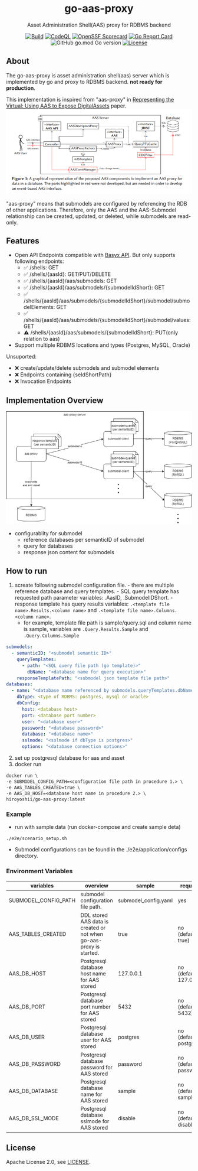   <div align="center">
  <h1>go-aas-proxy</h1>
  <p>
  Asset Administration Shell(AAS) proxy for RDBMS backend
  </p>

  [![Build](https://github.com/hiroyoshii/go-aas-proxy/actions/workflows/go_application.yml/badge.svg)](https://github.com/hiroyoshii/go-aas-proxy/actions/workflows/go_application.yml)
  [![CodeQL](https://github.com/hiroyoshii/go-aas-proxy/actions/workflows/codeql.yml/badge.svg)](https://github.com/hiroyoshii/go-aas-proxy/actions/workflows/codeql.yml)
  [![OpenSSF Scorecard](https://api.securityscorecards.dev/projects/github.com/hiroyoshii/go-aas-proxy/badge)](https://securityscorecards.dev/viewer/?uri=github.com/hiroyoshii/go-aas-proxy)
  [![Go Report Card](https://goreportcard.com/badge/github.com/hiroyoshii/go-aas-proxy)](https://goreportcard.com/report/github.com/hiroyoshii/go-aas-proxy)
  ![GitHub go.mod Go version](https://img.shields.io/github/go-mod/go-version/hiroyoshii/go-aas-proxy)
  [![License](https://img.shields.io/github/license/hiroyoshii/go-aas-proxy)](LICENSE)

  </div>


  ## About

  The go-aas-proxy is asset administration shell(aas) server which is implemented by go and proxy to RDBMS backend. **not ready for production**.

  This implementation is inspired from "aas-proxy" in [Representing the Virtual: Using AAS to Expose DigitalAssets](https://ceur-ws.org/Vol-3291/paper5.pdf) paper.
  ![aas-proxy](./assets/aas-proxy.png)

  "aas-proxy" means that submodels are configured by referencing the RDB of other applications.
  Therefore, only the AAS and the AAS-Submodel relationship can be created, updated, or deleted, while submodels are read-only.

  ## Features
  - Open API Endpoints compatible with [Basyx API](https://app.swaggerhub.com/apis/BaSyx/basyx_asset_administration_shell_http_rest_api/v1). But only supports following endpoints:
    - :white_check_mark: /shells: GET
    - :white_check_mark: /shells/{aasId}: GET/PUT/DELETE
    - :white_check_mark: /shells/{aasId}/aas/submodels: GET
    - :white_check_mark: /shells/{aasId}/aas/submodels/{submodelIdShort}: GET
    - :white_check_mark: /shells/{aasId}/aas/submodels/{submodelIdShort}/submodel/submodelElements: GET
    - :white_check_mark: /shells/{aasId}/aas/submodels/{submodelIdShort}/submodel/values: GET
    - :warning:	 /shells/{aasId}/aas/submodels/{submodelIdShort}: PUT(only relation to aas)
  - Support multiple RDBMS locations and types (Postgres, MySQL, Oracle)

  Unsuported:
  - :x: create/update/delete submodels and submodel elements
  - :x: Endpoints containing \{seIdShortPath\}
  - :x: Invocation Endpoints

  ## Implementation Overview
  ![architecture](./assets/architecture.drawio.png)
  - configurablity for submodel
    - reference databases per semanticID of submodel
    - query for databases
    - response json content for submodels

  ## How to run
  1. screate following submodel configuration file.
    - there are multiple reference database and query templates.
    - SQL query template has requested path parameter variables: .AasID, .SubmodelIDShort.
    - response template has query results variables: `.<template file name>.Results.<column name>` and `.<template file name>.Columns.<column name>`.
      - for example, template file path is sample/query.sql and column name is sample, variables are `.Query.Results.Sample` and `.Query.Columns.Sample`
  ```yaml
  submodels:
    - semanticID: "<submodel semantic ID>"
      queryTemplates:
        - path: "<SQL query file path (go template)>"
          dbName: "<database name for query execution>"
      responseTemplatePath: "<submodel json template file path>"
  databases:
    - name: "<database name referenced by submodels.queryTemplates.dbName>"
      dbType: <type of RDBMS: postgres, mysql or oracle>
      dbConfig:
        host: <database host>
        port: <database port number>
        user: "<database user>"
        password: "<database password>"
        database: "<database name>"
        sslmode: "<sslmode if dbType is postgres>"
        options: "<database connection options>"
  ```
  2. set up postgresql database for aas and asset
  3. docker run
  ```
  docker run \
  -e SUBMODEL_CONFIG_PATH=<configuration file path in procedure 1.> \
  -e AAS_TABLES_CREATED=true \
  -e AAS_DB_HOST=<database host name in procedure 2.> \
  hiroyoshii/go-aas-proxy:latest
  ```

  ### Example
  * run with sample data (run docker-compose and create sample deta)
  ```
  ./e2e/scenario_setup.sh
  ```
  * Submodel configurations can be found in the ./e2e/application/configs directory.

  ### Environment Variables
  | variables            | overview                                                              | sample               | required                | 
  | -------------------- | --------------------------------------------------------------------- | -------------------- | ----------------------- | 
  | SUBMODEL_CONFIG_PATH | submodel configuration file path.<br>                                 | submodel_config.yaml | yes                     | 
  | AAS_TABLES_CREATED   | DDL stored AAS data is created or not when go-aas-proxy is started.   | true                 | no (default: true)      | 
  | AAS_DB_HOST          | Postgresql database host name for AAS stored                          | 127.0.0.1            | no (default: 127.0.0.1) | 
  | AAS_DB_PORT          | Postgresql database port number for AAS stored                        | 5432                 | no (default: 5432)      | 
  | AAS_DB_USER          | Postgresql database user for AAS stored                               | postgres             | no (default: postgres)  | 
  | AAS_DB_PASSWORD      | Postgresql database password for AAS stored                           | password             | no (default: password)  | 
  | AAS_DB_DATABASE      | Postgresql database name for AAS stored                               | sample               | no (default: sample)    | 
  | AAS_DB_SSL_MODE      | Postgresql database sslmode for AAS stored                            | disable              | no (default: disable)   | 

  ## License
  Apache License 2.0, see [LICENSE](./LICENSE).
